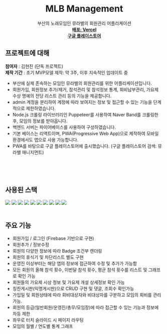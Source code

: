<div align="center">
  <h1 align="center">MLB Management</h3>

  <p align="center">
    부산의 노래모임인 뮤라밸의 회원관리 어플리케이션
    <br />
    <a href="https://mlb-management.vercel.app"><strong>배포: Vercel</strong></a><br />
    <a href="https://play.google.com/store/apps/details?id=app.vercel.mlb_management.twa&hl=ko&gl=US"><strong>구글 플레이스토어</strong></a>
  </p>
</div>

## 프로젝트에 대해

<strong>참여자</strong> : 김현진 (단독 프로젝트)
<br />
<strong>제작 기간</strong> : 초기 MVP모델 제작: 약 3주, 이후 지속적인 업데이트 중
<br />
- 부산에 실제 존속하는 모임인 뮤라밸의 회원관리를 위한 어플리케이션입니다.<br />
- 회원가입, 회원정보 추가/제거, 참석관리 및 참석정보 통계, 회비납부관리, 가요제 수상 명예의 전당 리스트 관리 등의 기능을 제공합니다.<br />
- admin 계정을 분리하여 계정에 따라 보여지는 정보 및 접근할 수 있는 기능을 단계적으로 제한하였습니다.<br />
- Node.js 크롤링 라이브러리인 Puppeteer를 사용하여 Naver Band를 크롤링한 후, 모임의 정보를 받아옵니다.
- 백엔드 서버는 파이어베이스를 사용하여 구성하였습니다.<br />
- 기본 베이스는 리액트이며, PWA(Progressive Web App)으로 제작하여 모바일 환경에서도 앱으로 사용 가능합니다.<br />
- PWA를 바탕으로 구글 플레이스토어에 출시했습니다. (구글 플레이스토어 검색: 뮤라밸 매니지먼트)

<br /><br /><br />

## 사용된 스택
<img src="https://img.shields.io/badge/TypeScript-3178C6?style=for-the-badge&logo=typescript&logoColor=white">
<img src="https://img.shields.io/badge/React-20232A?style=for-the-badge&logo=react&logoColor=61DAFB">
<img src="https://img.shields.io/badge/React Router-20232A?style=for-the-badge&logo=reactrouter&logoColor=61DAFB">
<img src="https://img.shields.io/badge/Redux Toolkit-20232A?style=for-the-badge&logo=redux&logoColor=61DAFB">
<img src="https://img.shields.io/badge/Styled Components-DB7093?style=for-the-badge&logo=styledcomponents&logoColor=white">
<img src="https://img.shields.io/badge/Vite-646CFF?style=for-the-badge&logo=reactrouter&logoColor=white">
<img src="https://img.shields.io/badge/Firebase-FFCA28?style=for-the-badge&logo=firebase&logoColor=FFCA28">
<img src="https://img.shields.io/badge/React.Chart.js2-FF6384?style=for-the-badge&logo=chartjs&logoColor=FF6384">
<img src="https://img.shields.io/badge/Node.js-339933?style=for-the-badge&logo=nodejs&logoColor=339933">
<img src="https://img.shields.io/badge/Puppeteer-40B5A4?style=for-the-badge&logo=puppeteer&logoColor=40B5A4">
<br /><br />

## 주요 기능

- 회원가입 / 로그인 (Firebase 기반으로 구현)
- 회원추가 / 정보수정
- 회원의 다양한 정보에 따라 Badge 조건부 렌더링
- 회원의 휴식기 및 차단리스트 별도 구현
- 운영진 이상부터는 해당 앱의 정보에 접근하여 수정 및 추가가 가능함
- 모든 회원의 올해 참석 횟수, 이번달 참석 횟수, 평균 참석 횟수를 리스트 및 그래프로 확인 가능
- 회원들의 가요제 시상 정보 및 가요제 개설 상세정보 확인 가능
- 칭찬게시판(익명게시판)으로 CRUD 구현 및 댓글, 조회수 확인가능
- 가입일 및 회원상태에 따라 회비대상자와 비대상자를 구분하고 모임의 회비를 관리 가능.
- 회원의 등급(일반회원/운영진/총무/모임장)에 따라 접근할 수 있는 기능과 정보에 차등 제한
- 좌우로 터치 슬라이드 시 페이지 라우팅
- 모임의 월별 / 연도별 통계 그래프
